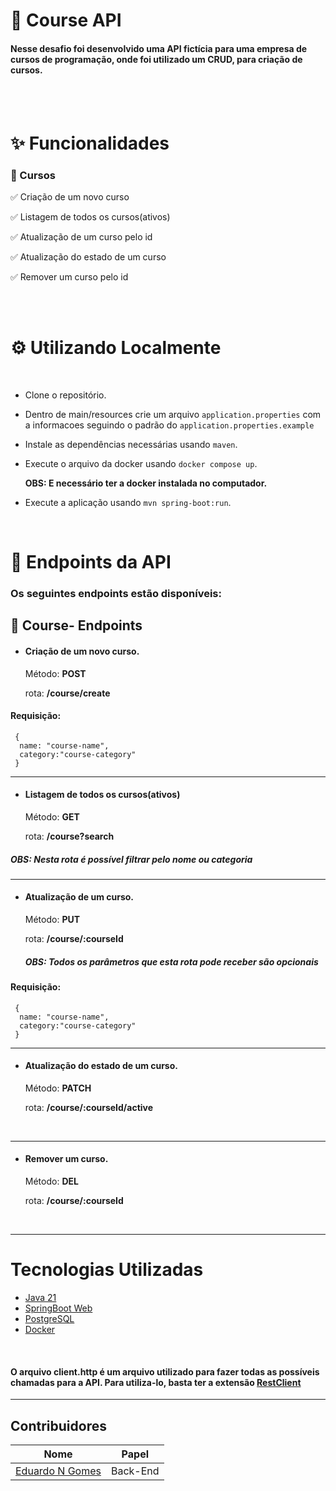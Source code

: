 <h1> 📖 Course API </h1>

#### Nesse desafio foi desenvolvido uma API fictícia para uma empresa de cursos de programação, onde foi utilizado um CRUD, para criação de cursos.

<br>
<br>

# ✨ Funcionalidades

### 📖 Cursos

✅ Criação de um novo curso

✅ Listagem de todos os cursos(ativos)

✅ Atualização de um curso pelo id

✅ Atualização do estado de um curso

✅ Remover um curso pelo id

<br>
<br>

# ⚙️ Utilizando Localmente

<br>

- Clone o repositório.

- Dentro de main/resources crie um arquivo `application.properties` com a informacoes seguindo o padrão do `application.properties.example`

- Instale as dependências necessárias usando `maven`.

- Execute o arquivo da docker usando `docker compose up`.

  <strong>OBS: E necessário ter a docker instalada no computador.</strong>

- Execute a aplicação usando `mvn spring-boot:run`.

<br>

# 📡 Endpoints da API

### Os seguintes endpoints estão disponíveis:

## 📖 Course- Endpoints

- #### Criação de um novo curso.

  <p>Método: <strong>POST</strong> <p> 
  <p>rota: <strong>/course/create</strong> </p>

#### <p>Requisição:</p>

```
 {
  name: "course-name",
  category:"course-category"
 }
```



<hr>

- #### Listagem de todos os cursos(ativos)

  <p>Método: <strong>GET</strong> <p> 
  <p>rota: <strong>/course?search</strong> </p>

##### OBS: Nesta rota é possível filtrar pelo nome ou categoria


<hr>

- #### Atualização de um curso.

  <p>Método: <strong>PUT</strong> <p> 
  <p>rota: <strong>/course/:courseId</strong> </p>

  ##### OBS: Todos os parâmetros que esta rota pode receber são opcionais

#### <p>Requisição:</p>

```
 {
  name: "course-name",
  category:"course-category"
 }

```

<hr>

- #### Atualização do estado de um curso.

  <p>Método: <strong>PATCH</strong> <p> 
  <p>rota: <strong>/course/:courseId/active</strong> </p>



<br>

<hr>

- #### Remover um curso.

  <p>Método: <strong>DEL</strong> <p> 
  <p>rota: <strong>/course/:courseId</strong> </p>



<br>

<hr>

# Tecnologias Utilizadas

- [Java 21](https://www.java.com/en/)
- [SpringBoot Web](https://spring.io/)
- [PostgreSQL](https://www.postgresql.org/)
- [Docker](https://docs.docker.com/)

<br>

#### O arquivo client.http é um arquivo utilizado para fazer todas as possíveis chamadas para a API. Para utiliza-lo, basta ter a extensão [RestClient](https://marketplace.visualstudio.com/items?itemName=humao.rest-client)

<hr>

## Contribuidores

| Nome                                                            | Papel                 |
| --------------------------------------------------------------- | --------------------- |
| [Eduardo N Gomes](https://www.linkedin.com/in/eduardo-n-gomes/) | Back-End  |
